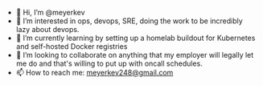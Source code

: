 - 👋 Hi, I’m @meyerkev
- 👀 I’m interested in ops, devops, SRE, doing the work to be incredibly lazy about devops.  
- 🌱 I’m currently learning by setting up a homelab buildout for Kubernetes and self-hosted Docker registries
- 💞️ I’m looking to collaborate on anything that my employer will legally let me do and that's willing to put up with oncall schedules.  
- 📫 How to reach me: meyerkev248@gmail.com
